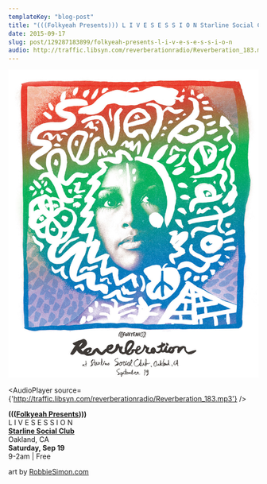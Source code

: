 ```yaml
---
templateKey: "blog-post"
title: "(((Folkyeah Presents))) L I V E S E S S I O N Starline Social Club Oakland, CA Saturday, Sep 19 9-2am | Free art by..."
date: 2015-09-17
slug: post/129287183899/folkyeah-presents-l-i-v-e-s-e-s-s-i-o-n
audio: http://traffic.libsyn.com/reverberationradio/Reverberation_183.mp3
---
```


![(((Folkyeah Presents))) L I V E S E S S I O N Starline Social Club Oakland, CA Saturday, Sep 19 9-2am | Free art by...](../images/e8a61d0e8396cb2708495982eaf40cbcc7790a6f16a01c537ed16c3f1b33c758.jpg)

<AudioPlayer source={'http://traffic.libsyn.com/reverberationradio/Reverberation_183.mp3'} />

<p><b>(((<a href="https://www.facebook.com/folkyeah">Folkyeah Presents</a>)))</b><br />L I V E S E S S I O N <br /><a href="https://www.facebook.com/pages/Starline-Social-Club/210907402268458"><b>Starline Social Club</b></a><br />Oakland, CA<br /><b>Saturday, Sep 19</b><br />9-2am | Free</p><p>art by <a href="http://robbiesimon.com/">RobbieSimon.com</a></p>

